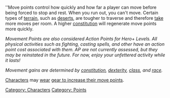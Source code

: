 ''Move points control how quickly and how far a player can move before
being forced to stop and rest. When you run out, you can't move. Certain
types of [terrain](:Category:_Terrains "wikilink"), such as
[deserts](Desert_Terrain "wikilink"), are tougher to traverse and
therefore [take](Movement_Costs "wikilink") more moves per room. A
higher [constitution](Constitution "wikilink") will regenerate move
points more quickly.

*Movement Points are also considered Action Points for Hero+ Levels. All
physical activities such as fighting, casting spells, and other have an
action point cost associated with them. AP are not currently assessed,
but they may be reinstated in the future. For now, enjoy your unfettered
activity while it lasts!*

*Movement gains are determined by
[constitution](Constitution "wikilink"),
[dexterity](Dexterity "wikilink"),
[class](:Category:_Classes "wikilink"), and
[race](:Category:_Races "wikilink").*

[Characters](:Category:_Characters "wikilink") may
[wear](Wear "wikilink") [gear to increase their move
points](:Category:_Move-Point_Gear "wikilink").

[Category: Characters](Category:_Characters "wikilink") [Category:
Points](Category:_Points "wikilink")
